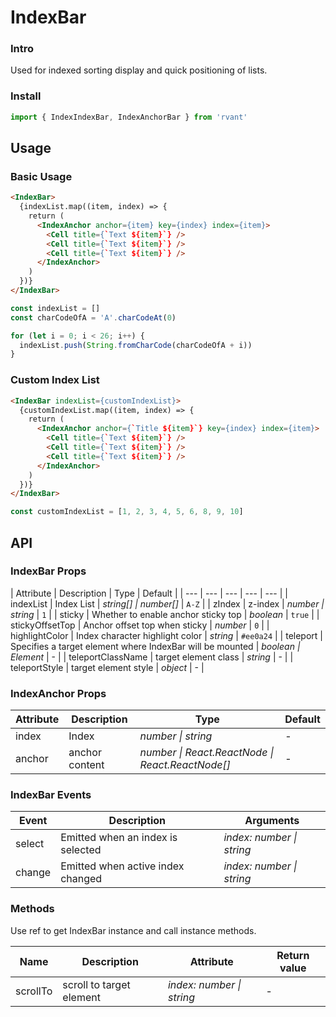 # IndexBar

### Intro

Used for indexed sorting display and quick positioning of lists.

### Install

```js
import { IndexIndexBar, IndexAnchorBar } from 'rvant'
```

## Usage

### Basic Usage

```html
<IndexBar>
  {indexList.map((item, index) => {
    return (
      <IndexAnchor anchor={item} key={index} index={item}>
        <Cell title={`Text ${item}`} />
        <Cell title={`Text ${item}`} />
        <Cell title={`Text ${item}`} />
      </IndexAnchor>
    )
  })}
</IndexBar>
```

```js
const indexList = []
const charCodeOfA = 'A'.charCodeAt(0)

for (let i = 0; i < 26; i++) {
  indexList.push(String.fromCharCode(charCodeOfA + i))
}
```

### Custom Index List

```html
<IndexBar indexList={customIndexList}>
  {customIndexList.map((item, index) => {
    return (
      <IndexAnchor anchor={`Title ${item}`} key={index} index={item}>
        <Cell title={`Text ${item}`} />
        <Cell title={`Text ${item}`} />
        <Cell title={`Text ${item}`} />
      </IndexAnchor>
    )
  })}
</IndexBar>
```

```js
const customIndexList = [1, 2, 3, 4, 5, 6, 8, 9, 10]
```

## API

### IndexBar Props

| Attribute | Description | Type | Default |
| --- | --- | --- | --- | --- |
| indexList | Index List | _string[] \| number[]_ | `A-Z` |
| zIndex | z-index | _number \| string_ | `1` |
| sticky | Whether to enable anchor sticky top | _boolean_ | `true` |
| stickyOffsetTop | Anchor offset top when sticky | _number_ | `0` |
| highlightColor | Index character highlight color | _string_ | `#ee0a24` |
| teleport | Specifies a target element where IndexBar will be mounted | _boolean \| Element_ | - |
| teleportClassName | target element class | _string_ | - |
| teleportStyle | target element style | _object_ | - |

### IndexAnchor Props

| Attribute | Description | Type               | Default |
| --------- | ----------- | ------------------ | ------- |
| index     | Index       | _number \| string_ | -       |
| anchor | anchor content | _number \| React.ReactNode \| React.ReactNode[]_ | -      |

### IndexBar Events

| Event  | Description                       | Arguments                 |
| ------ | --------------------------------- | ------------------------- |
| select | Emitted when an index is selected | _index: number \| string_ |
| change | Emitted when active index changed | _index: number \| string_ |

### Methods

Use ref to get IndexBar instance and call instance methods.

| Name | Description | Attribute | Return value |
| --- | --- | --- | --- |
| scrollTo | scroll to target element | _index: number \| string_ | - |
